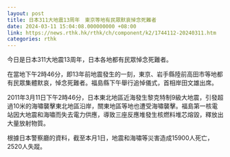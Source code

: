 ```yaml
---
layout: post
title: 日本311大地震13周年　東京等地有民眾默哀悼念死難者
date: 2024-03-11 15:04:08.000000000 +08:00
link: https://news.rthk.hk/rthk/ch/component/k2/1744112-20240311.htm
categories: rthk
---
```


今日是日本311大地震13周年，日本各地都有民眾悼念死難者。

在當地下午2時46分，即13年前地震發生的一刻，東京、岩手縣陸前高田市等地都有民眾集體默哀，悼念死難者。福島縣下午舉行追悼儀式，首相岸田文雄出席。

2011年3月11日下午2時46分，日本東北地區近海發生黎克特制9級大地震，引發超過10米的海嘯襲擊東北地區沿岸，關東地區等地也遭受海嘯襲擊。福島第一核電站因大地震和海嘯而失去電力供應，導致三座反應堆發生核燃料堆芯熔毀，釋放出大量放射物質。

根據日本警察廳的資料，截至本月1日，地震和海嘯等災害造成15900人死亡，2520人失蹤。
